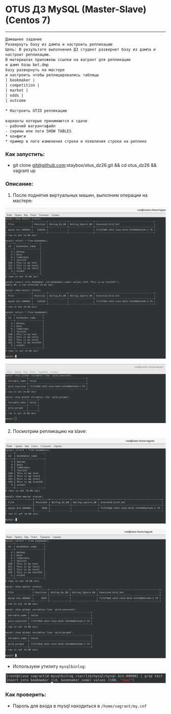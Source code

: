 # OTUS ДЗ MySQL (Master-Slave) (Centos 7)
----------------------------------------------------------------------- 

```
Домашнее задание
Развернуть базу из дампа и настроить репликацию
Цель: В результате выполнения ДЗ студент развернет базу из дампа и настроит репликацию.
В материалах приложены ссылки на вагрант для репликации
и дамп базы bet.dmp
базу развернуть на мастере
и настроить чтобы реплицировались таблицы
| bookmaker |
| competition |
| market |
| odds |
| outcome

* Настроить GTID репликацию

варианты которые принимаются к сдаче
- рабочий вагрантафайл
- скрины или логи SHOW TABLES
* конфиги
* пример в логе изменения строки и появления строки на реплике  
```

### Как запустить:
- git clone git@github.com:staybox/otus_dz26.git && cd otus_dz26 && vagrant up

### Описание:

1. После поднятия виртуальных машин, выполним операции на мастере:

![Image 1](https://raw.githubusercontent.com/staybox/otus_dz26/master/screenshots/master.png)

![Image 2](https://raw.githubusercontent.com/staybox/otus_dz26/master/screenshots/master2.png)

2. Посмотрим репликацию на slave:

![Image 3](https://raw.githubusercontent.com/staybox/otus_dz26/master/screenshots/slave.png)

![Image 4](https://raw.githubusercontent.com/staybox/otus_dz26/master/screenshots/slave2.png)

- Используем утилиту ```mysqlbinlog```:

![Image 5](https://raw.githubusercontent.com/staybox/otus_dz26/master/screenshots/binlog.png)

### Как проверить:

- Пароль для входа в mysql находиться в ```/home/vagrant/my.cnf```